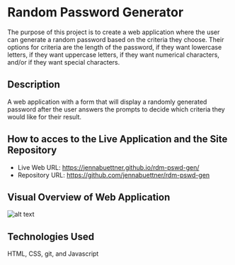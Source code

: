 # Random Password Generator
The purpose of this project is to create a web application where the user can generate a random password based on the criteria they choose. Their options for criteria are the length of the password, if they want lowercase letters, if they want uppercase letters, if they want numerical characters, and/or if they want special characters.

## Description
A web application with a form that will display a randomly generated password after the user answers the prompts to decide which criteria they would like for their result.

## How to acces to the Live Application and the Site Repository
* Live Web URL: https://jennabuettner.github.io/rdm-pswd-gen/
* Repository URL: https://github.com/jennabuettner/rdm-pswd-gen

## Visual Overview of Web Application
![alt text](.assets/images/ezgif.com-gif-maker.gif)

## Technologies Used
HTML, CSS, git, and Javascript